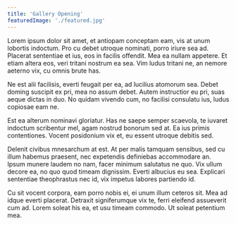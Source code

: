 ```yaml
---
title: 'Gallery Opening'
featuredImage: './featured.jpg'
---
```


Lorem ipsum dolor sit amet, et antiopam conceptam eam, vis at unum lobortis indoctum. Pro cu debet utroque nominati, porro iriure sea ad. Placerat sententiae et ius, eos in facilis offendit. Mea ea nullam appetere. Et etiam altera eos, veri tritani nostrum ea sea. Vim ludus tritani ne, an nemore aeterno vix, cu omnis brute has.

Ne est alii facilisis, everti feugait per ea, ad lucilius atomorum sea. Debet doming suscipit ex pri, mea no assum debet. Autem instructior eu pri, suas aeque dictas in duo. No quidam vivendo cum, no facilisi consulatu ius, ludus copiosae eam ne.

Est ea alterum nominavi gloriatur. Has ne saepe semper scaevola, te iuvaret indoctum scribentur mel, agam nostrud bonorum sed at. Ea ius primis contentiones. Vocent posidonium vix et, eu essent utroque debitis sed.

Delenit civibus mnesarchum at est. At per malis tamquam sensibus, sed cu illum habemus praesent, nec expetendis definiebas accommodare an. Ipsum munere laudem no nam, facer minimum salutatus ne quo. Vix ullum decore ea, no quo quod timeam dignissim. Everti albucius eu sea. Explicari sententiae theophrastus nec id, vix impetus labores partiendo id.

Cu sit vocent corpora, eam porro nobis ei, ei unum illum ceteros sit. Mea ad idque everti placerat. Detraxit signiferumque vix te, ferri eleifend assueverit cum ad. Lorem soleat his ea, et usu timeam commodo. Ut soleat petentium mea.
